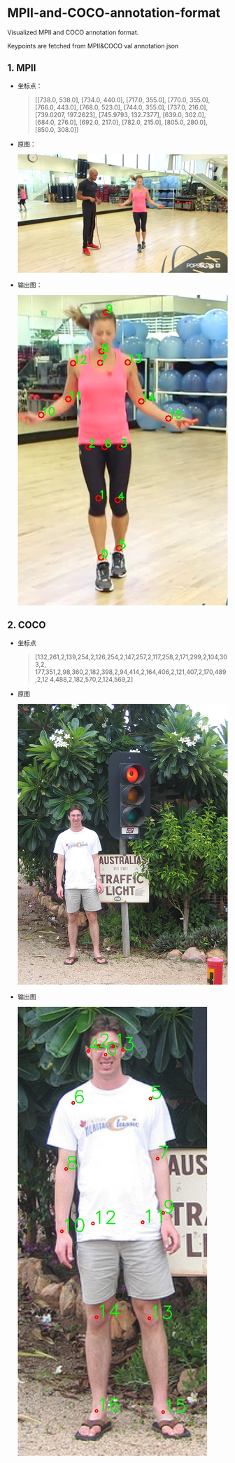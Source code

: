 

# MPII-and-COCO-annotation-format

Visualized MPII and COCO annotation format.

Keypoints are fetched from MPII&COCO val annotation json

## 1. MPII
+ 坐标点：
  >[[738.0, 538.0], [734.0, 440.0], [717.0, 355.0], [770.0, 355.0],
  >     [766.0, 443.0], [768.0, 523.0], [744.0, 355.0], [737.0, 216.0], 
  >     [739.0207, 197.2623], [745.9793, 132.7377], [639.0, 302.0], 
  >     [684.0, 276.0], [692.0, 217.0], [782.0, 215.0], [805.0, 280.0], 
  >     [850.0, 308.0]]
  
+ 原图：

  ![000003072.jpg](MPII/000003072.jpg)

+ 输出图：

  ![vised_000003072.jpg](MPII/vised_000003072.jpg)


## 2. COCO
+ 坐标点
    > [132,261,2,139,254,2,126,254,2,147,257,2,117,258,2,171,299,2,104,303,2,
    > 177,351,2,98,360,2,182,398,2,94,414,2,164,406,2,121,407,2,170,489,2,12
    > 4,488,2,182,570,2,124,569,2]
    
+ 原图

  ![000000017905.jpg](COCO/000000017905.jpg)

+ 输出图

  ![vised_000000017905.jpg](COCO/vised_000000017905.jpg)

